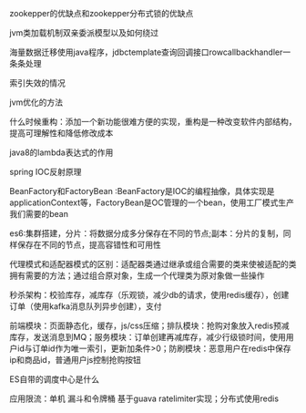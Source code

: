 zookepper的优缺点和zookepper分布式锁的优缺点

jvm类加载机制双亲委派模型以及如何绕过

海量数据迁移使用java程序，jdbctemplate查询回调接口rowcallbackhandler一条条处理

索引失效的情况

jvm优化的方法

什么时候重构：添加一个新功能很难方便的实现，重构是一种改变软件内部结构，提高可理解性和降低修改成本

java8的lambda表达式的作用

spring IOC反射原理

BeanFactory和FactoryBean :BeanFactory是IOC的编程抽像，具体实现是applicationContext等，FactoryBean是OC管理的一个bean，使用工厂模式生产我们需要的bean

es6:集群搭建，分片：将数据分成多分保存在不同的节点;副本：分片的复制，同样保存在不同的节点，提高容错性和可用性

代理模式和适配器模式的区别：适配器类通过继承或组合需要的类来使被适配的类拥有需要的方法；通过组合原对象，生成一个代理类为原对象做一些操作

秒杀架构：校验库存，减库存（乐观锁，减少db的请求，使用redis缓存），创建订单（使用kafka消息队列异步创建），支付

前端模块：页面静态化，缓存，js/css压缩；排队模块：抢购对象放入redis预减库存，发送消息到MQ；服务模块：订单创建再减库存，减少行级锁时间，使用用户id与订单id作为唯一索引，更新加条件>0；防刷模块：恶意用户在redis中保存ip和商品id，普通用户js控制抢购按钮

ES自带的调度中心是什么

应用限流：单机 漏斗和令牌桶 基于guava ratelimiter实现；分布式使用redis